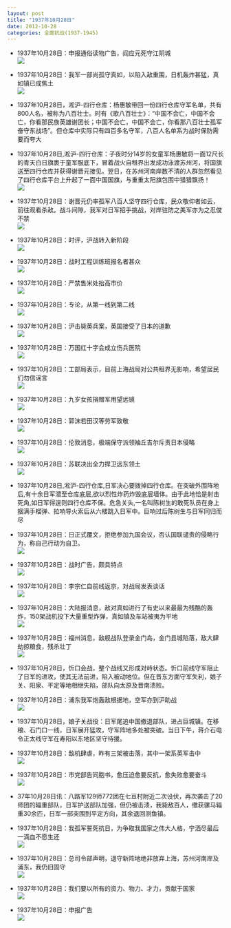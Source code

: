 ```yaml
---
layout: post
title: "1937年10月28日"
date: 2012-10-28
categories: 全面抗战(1937-1945)
---
```


<meta name="referrer" content="no-referrer" />

- 1937年10月28日：申报通俗读物广告，阎应元死守江阴城 <br/><img src="https://ww1.sinaimg.cn/large/aca367d8jw1dybd1n75sjj.jpg" />

- 1937年10月28日：我军一部尚孤守真如，以陷入敌重围，日机轰炸甚猛，真如镇已成焦土 <br/><img src="https://ww3.sinaimg.cn/large/aca367d8jw1dybcqyd4gmj.jpg" />

- 1937年10月28日，淞沪-四行仓库：杨惠敏带回一份四行仓库守军名单，共有800人名，被称为八百壮士。时有《歌八百壮士》：“中国不会亡，中国不会亡，你看那民族英雄谢团长；中国不会亡，中国不会亡，你看那八百壮士孤军奋守东战场”。但仓库中实际只有四百多名守军，八百人名单系为战时保防需要而夸大 

- 1937年10月28日,淞沪-四行仓库：子夜时分14岁的女童军杨惠敏将一面12尺长的青天白日旗裹于童军服底下，冒着战火自租界出发成功泳渡苏州河，将国旗送至四行仓库并获得谢晋元接见。翌日，在苏州河南岸数不清的人群忽然看见了四行仓库平台上升起了一面中国国旗，与重重太阳旗包围中猎猎飘扬！  <br/><img src="https://ww4.sinaimg.cn/large/aca367d8jw1dybc65vlexj.jpg" />

- 1937年10月28日：谢晋元仍率孤军八百人坚守四行仓库，民众敬仰者如云，前往观看杀敌。战斗间隙，我军对日军招手挑战，对岸驻防之美军亦为之忍俊不禁 <br/><img src="https://ww1.sinaimg.cn/large/aca367d8jw1dybbvq6qi8j.jpg" />

- 1937年10月28日：时评，沪战转入新阶段 <br/><img src="https://ww3.sinaimg.cn/large/aca367d8jw1dybbayj9e7j.jpg" />

- 1937年10月28日：战时工程训练班报名者甚众 <br/><img src="https://ww2.sinaimg.cn/large/aca367d8jw1dybaq2fwxfj.jpg" />

- 1937年10月28日：严禁售米处抬高市价 <br/><img src="https://ww3.sinaimg.cn/large/aca367d8jw1dyba5ad2ptj.jpg" />

- 1937年10月28日：专论，从第一线到第二线 <br/><img src="https://ww3.sinaimg.cn/large/aca367d8jw1dyb9kjg4uuj.jpg" />

- 1937年10月28日：沪击毙英兵案，英国接受了日本的道歉 <br/><img src="https://ww1.sinaimg.cn/large/aca367d8jw1dyb8zmz954j.jpg" />

- 1937年10月28日：万国红十字会成立伤兵医院 <br/><img src="https://ww3.sinaimg.cn/large/aca367d8jw1dyb8euln6vj.jpg" />

- 1937年10月28日：工部局表示，目前上海战局对公共租界无影响，希望居民们勿信谣言 <br/><img src="https://ww1.sinaimg.cn/large/aca367d8jw1dyb7ug0hvpj.jpg" />

- 1937年10月28日：九岁女孩捐赠军用望远镜 <br/><img src="https://ww4.sinaimg.cn/large/aca367d8jw1dyb798f1mvj.jpg" />

- 1937年10月28日：郭沫若田汉等劳军致敬 <br/><img src="https://ww1.sinaimg.cn/large/aca367d8jw1dyb6of12jhj.jpg" />

- 1937年10月28日：伦敦消息，极端保守派领袖丘吉尔斥责日本侵略 <br/><img src="https://ww4.sinaimg.cn/large/aca367d8jw1dyb4y2jithj.jpg" />

- 1937年10月28日：苏联决出全力捍卫远东领土 <br/><img src="https://ww1.sinaimg.cn/large/aca367d8jw1dyb37mq5yfj.jpg" />

- 1937年10月28日,淞沪-四行仓库,日军决心要拨掉四行仓库。在突破外围阵地后,有十余日军潜至仓库底层,欲以烈性炸药炸毁底层墙体。由于此地恰是射击死角,如日军得逞则四行仓库不保。危急关头,一名叫陈树生的敢死队员在身上捆满手榴弹、拉响导火索后从六楼跳入日军中。巨响过后陈树生与日军同归而尽 

- 1937年10月28日：日正式覆文，拒绝参加九国会议，否认国联谴责的侵略行为，称自己行动为自卫。 <br/><img src="https://ww3.sinaimg.cn/large/aca367d8jw1dyb1h733zbj.jpg" />

- 1937年10月28日：战时广告，颇具特点 <br/><img src="https://ww1.sinaimg.cn/large/aca367d8jw1dyazqpsgv7j.jpg" />

- 1937年10月28日：李宗仁自前线返京，对战局发表谈话 <br/><img src="https://ww4.sinaimg.cn/large/aca367d8jw1dyay0e34a2j.jpg" />

- 1937年10月28日：大陆报消息，敌对真如进行了有史以来最最为残酷的轰炸，150架战机投下大量重型炸弹，真如镇及车站被夷为平地 <br/><img src="https://ww1.sinaimg.cn/large/aca367d8jw1dyaw9xyopij.jpg" />

- 1937年10月28日：福州消息，敌舰战队登录金门岛，金门县城陷落，敌大肆劫掠粮食，残杀壮丁 <br/><img src="https://ww1.sinaimg.cn/large/aca367d8jw1dyaujey2xdj.jpg" />

- 1937年10月28日，忻口会战，整个战线又形成对峙状态。忻口前线守军阻止了日军的进攻，使其无法前进，陷入被动地位。但在晋东方面守军失利，娘子关、阳泉、平定等地相继失陷，部队向太原及晋南溃败。 

- 1937年10月28日：浦东我军炮轰敌根据地，空军亦到沪助战 <br/><img src="https://ww4.sinaimg.cn/large/aca367d8jw1dyassy0sy6j.jpg" />

- 1937年10月28日，娘子关战役：日军尾追中国撤退部队，进占巨城镇。在移稂、石门口一线，日军展开猛攻，守军阵地多处被突破。当日下午，蒋介石电令正太线守军在寿阳以东地区坚守待援。 

- 1937年10月28日：敌机肆虐，昨有三架被击落，其中一架系英军击中 <br/><img src="https://ww1.sinaimg.cn/large/aca367d8jw1dyar2nl45zj.jpg" />

- 1937年10月28日：市党部告同胞书，愈压迫愈要反抗，愈失败愈要奋斗 <br/><img src="https://ww3.sinaimg.cn/large/aca367d8jw1dyapc5hl85j.jpg" />

- 37年10月28日讯：八路军129师772团在七亘村附近二次设伏，再次袭击了20师团的辎重部队，日军护送部队加强，但仍被击溃，我毙敌百人，缴获骡马辎重30余匹，日军一部突围到平定方向，其余退回测鱼镇。 

- 1937年10月28日：我孤军誓死抗日，为争取我国家之伟大人格，宁洒尽最后一滴血不愿生还 <br/><img src="https://ww2.sinaimg.cn/large/aca367d8jw1dyanlr3gtaj.jpg" />

- 1937年10月28日：总司令部声明，退守新阵地绝非放弃上海，苏州河南岸及浦东，我仍旧固守 <br/><img src="https://ww4.sinaimg.cn/large/aca367d8jw1dyalvbl0x0j.jpg" />

- 1937年10月28日：我们要以所有的资力、物力、才力，贡献于国家 <br/><img src="https://ww3.sinaimg.cn/large/aca367d8jw1dyak4sft27j.jpg" />

- 1937年10月28日：申报广告 <br/><img src="https://ww2.sinaimg.cn/large/aca367d8jw1dyaiech98jj.jpg" />


